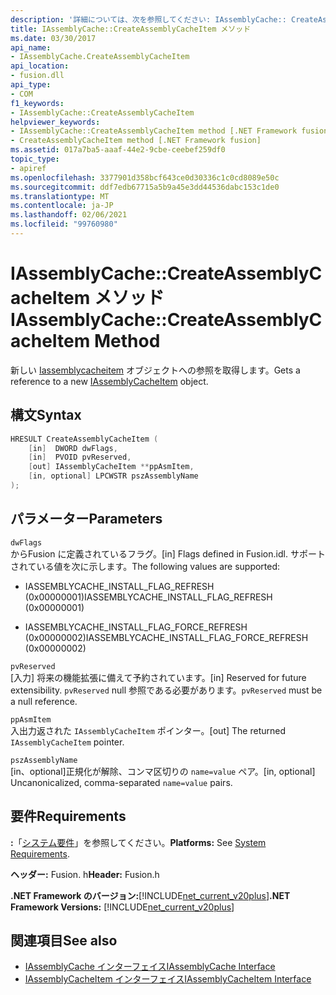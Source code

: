 ```yaml
---
description: '詳細については、次を参照してください: IAssemblyCache:: CreateAssemblyCacheItem メソッド'
title: IAssemblyCache::CreateAssemblyCacheItem メソッド
ms.date: 03/30/2017
api_name:
- IAssemblyCache.CreateAssemblyCacheItem
api_location:
- fusion.dll
api_type:
- COM
f1_keywords:
- IAssemblyCache::CreateAssemblyCacheItem
helpviewer_keywords:
- IAssemblyCache::CreateAssemblyCacheItem method [.NET Framework fusion]
- CreateAssemblyCacheItem method [.NET Framework fusion]
ms.assetid: 017a7ba5-aaaf-44e2-9cbe-ceebef259df0
topic_type:
- apiref
ms.openlocfilehash: 3377901d358bcf643ce0d30336c1c0cd8089e50c
ms.sourcegitcommit: ddf7edb67715a5b9a45e3dd44536dabc153c1de0
ms.translationtype: MT
ms.contentlocale: ja-JP
ms.lasthandoff: 02/06/2021
ms.locfileid: "99760980"
---
```

# <a name="iassemblycachecreateassemblycacheitem-method"></a><span data-ttu-id="9e928-103">IAssemblyCache::CreateAssemblyCacheItem メソッド</span><span class="sxs-lookup"><span data-stu-id="9e928-103">IAssemblyCache::CreateAssemblyCacheItem Method</span></span>

<span data-ttu-id="9e928-104">新しい [Iassemblycacheitem](iassemblycacheitem-interface.md) オブジェクトへの参照を取得します。</span><span class="sxs-lookup"><span data-stu-id="9e928-104">Gets a reference to a new [IAssemblyCacheItem](iassemblycacheitem-interface.md) object.</span></span>  
  
## <a name="syntax"></a><span data-ttu-id="9e928-105">構文</span><span class="sxs-lookup"><span data-stu-id="9e928-105">Syntax</span></span>  
  
```cpp  
HRESULT CreateAssemblyCacheItem (  
    [in]  DWORD dwFlags,  
    [in]  PVOID pvReserved,  
    [out] IAssemblyCacheItem **ppAsmItem,  
    [in, optional] LPCWSTR pszAssemblyName  
);  
```  
  
## <a name="parameters"></a><span data-ttu-id="9e928-106">パラメーター</span><span class="sxs-lookup"><span data-stu-id="9e928-106">Parameters</span></span>  

 `dwFlags`  
 <span data-ttu-id="9e928-107">からFusion に定義されているフラグ。</span><span class="sxs-lookup"><span data-stu-id="9e928-107">[in] Flags defined in Fusion.idl.</span></span> <span data-ttu-id="9e928-108">サポートされている値を次に示します。</span><span class="sxs-lookup"><span data-stu-id="9e928-108">The following values are supported:</span></span>  
  
- <span data-ttu-id="9e928-109">IASSEMBLYCACHE_INSTALL_FLAG_REFRESH (0x00000001)</span><span class="sxs-lookup"><span data-stu-id="9e928-109">IASSEMBLYCACHE_INSTALL_FLAG_REFRESH (0x00000001)</span></span>  
  
- <span data-ttu-id="9e928-110">IASSEMBLYCACHE_INSTALL_FLAG_FORCE_REFRESH (0x00000002)</span><span class="sxs-lookup"><span data-stu-id="9e928-110">IASSEMBLYCACHE_INSTALL_FLAG_FORCE_REFRESH (0x00000002)</span></span>  
  
 `pvReserved`  
 <span data-ttu-id="9e928-111">[入力] 将来の機能拡張に備えて予約されています。</span><span class="sxs-lookup"><span data-stu-id="9e928-111">[in] Reserved for future extensibility.</span></span> <span data-ttu-id="9e928-112">`pvReserved` null 参照である必要があります。</span><span class="sxs-lookup"><span data-stu-id="9e928-112">`pvReserved` must be a null reference.</span></span>  
  
 `ppAsmItem`  
 <span data-ttu-id="9e928-113">入出力返された `IAssemblyCacheItem` ポインター。</span><span class="sxs-lookup"><span data-stu-id="9e928-113">[out] The returned `IAssemblyCacheItem` pointer.</span></span>  
  
 `pszAssemblyName`  
 <span data-ttu-id="9e928-114">[in、optional]正規化が解除、コンマ区切りの `name=value` ペア。</span><span class="sxs-lookup"><span data-stu-id="9e928-114">[in, optional] Uncanonicalized, comma-separated `name=value` pairs.</span></span>  
  
## <a name="requirements"></a><span data-ttu-id="9e928-115">要件</span><span class="sxs-lookup"><span data-stu-id="9e928-115">Requirements</span></span>  

 <span data-ttu-id="9e928-116">**:**「[システム要件](../../get-started/system-requirements.md)」を参照してください。</span><span class="sxs-lookup"><span data-stu-id="9e928-116">**Platforms:** See [System Requirements](../../get-started/system-requirements.md).</span></span>  
  
 <span data-ttu-id="9e928-117">**ヘッダー:** Fusion. h</span><span class="sxs-lookup"><span data-stu-id="9e928-117">**Header:** Fusion.h</span></span>  
  
 <span data-ttu-id="9e928-118">**.NET Framework のバージョン:**[!INCLUDE[net_current_v20plus](../../../../includes/net-current-v20plus-md.md)]</span><span class="sxs-lookup"><span data-stu-id="9e928-118">**.NET Framework Versions:** [!INCLUDE[net_current_v20plus](../../../../includes/net-current-v20plus-md.md)]</span></span>  
  
## <a name="see-also"></a><span data-ttu-id="9e928-119">関連項目</span><span class="sxs-lookup"><span data-stu-id="9e928-119">See also</span></span>

- [<span data-ttu-id="9e928-120">IAssemblyCache インターフェイス</span><span class="sxs-lookup"><span data-stu-id="9e928-120">IAssemblyCache Interface</span></span>](iassemblycache-interface.md)
- [<span data-ttu-id="9e928-121">IAssemblyCacheItem インターフェイス</span><span class="sxs-lookup"><span data-stu-id="9e928-121">IAssemblyCacheItem Interface</span></span>](iassemblycacheitem-interface.md)

